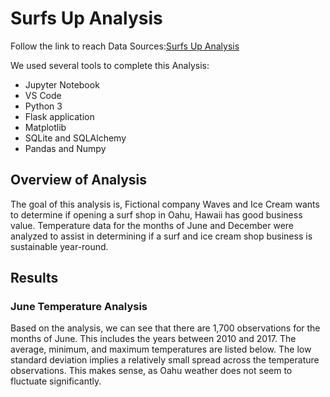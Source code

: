 # Surfs Up Analysis
Follow the link to reach Data Sources:[Surfs Up Analysis](https://github.com/JohnCselcuk/surfs_up)

We used several tools to complete this Analysis:
- Jupyter Notebook
- VS Code 
- Python 3
- Flask application
- Matplotlib
- SQLite and SQLAlchemy
- Pandas and Numpy

## Overview of Analysis
The goal of this analysis is, Fictional company Waves and Ice Cream wants to determine if opening a surf shop in Oahu, Hawaii has good business value. Temperature data for the months of June and December were analyzed to assist in determining if a surf and ice cream shop business is sustainable year-round.

## Results

### June Temperature Analysis
Based on the analysis, we can see that there are 1,700 observations for the months of June. This includes the years between 2010 and 2017. The average, minimum, and maximum temperatures are listed below. The low standard deviation implies a relatively small spread across the temperature observations. This makes sense, as Oahu weather does not seem to fluctuate significantly.
